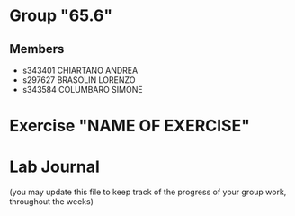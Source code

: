 # Group "65.6"

## Members
- s343401 CHIARTANO ANDREA
- s297627 BRASOLIN LORENZO
- s343584 COLUMBARO SIMONE

# Exercise "NAME OF EXERCISE"

# Lab Journal

(you may update this file to keep track of the progress of your group work, throughout the weeks)
